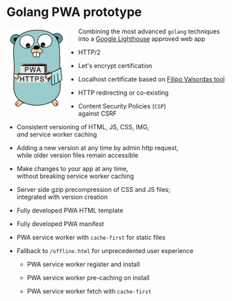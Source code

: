# Golang PWA prototype

<img src="./app-bucket/img/mascot.webp" style="float: left; width:20%; min-width: 140px; max-width: 20%; margin-right:5%; margin-bottom: 2%;"> 

Combining the most advanced `golang` techniques  
into a [Google Lighthouse](https://github.com/GoogleChrome/Lighthouse) approved web app

* HTTP/2

* Let's encrypt certification

* Localhost certificate based on [Filipo Valsordas tool](https://github.com/FiloSottile/mkcert)

* HTTP redirecting or co-existing

* Content Security Policies (`CSP`)  
  against CSRF

* Consistent versioning of HTML, JS, CSS, IMG,  
  _and_ service worker caching

* Adding a new version at any time by admin http request,  
  while older version files remain accessible

* Make changes to your app at any time,  
  without breaking service worker caching

* Server side gzip precompression of CSS and JS files;  
  integrated with version creation

* Fully developed PWA HTML template

* Fully developed PWA manifest

* PWA service worker with `cache-first` for static files

* Fallback to `/offline.html` for unprecedented user experience

  * PWA service worker register and install

  * PWA service worker pre-caching on install

  * PWA service worker fetch with `cache-first`
